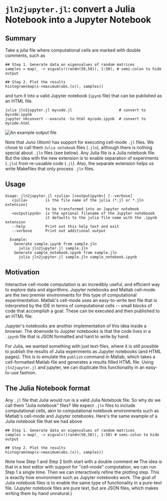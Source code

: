 `jln2jupyter.jl`: convert a Julia Notebook into a Jupyter Notebook
====================================================================

Summary
--------

Take a julia file where computational cells are marked with double comments,
such as
~~~~
## Step 1. Generate data on eigenvalues of random matrices
samples = map(_ -> eigvals!(randn(50,50)), 1:50); # semi-colon to hide output

## Step 2. Plot the results
histogram(map(x->maximum(abs.(x)), samples))
~~~~
and turn it into a valid Jupyter notebook (`ipynb` file) that can be
published as an HTML file.
~~~~
julia jln2jupyter.jl mycode.jl                     # convert to mycode.ipynb
jupyter nbconvert --execute -to html mycode.ipynb  # convert to mycode.html
~~~~
![An example output file](https://github.com/dgleich/jln2jupyter/blob/build_docs/Example-Output.png)

Note that Juno (Atom) has support for executing cell-mode `.jl` files. We
chose to call them `Julia notebook` files (`.jln`), although there is nothing
special about `.jln` files (see below). Any Julia file is a Julia notebook
file. But the idea with the new extension is to enable separation of
experiments (`.jln`) from re-usuable code (`.jl`). Also, the separate
extension helps us write Makefiles that only process `.jln` files.

Usage
-----
~~~~
Usage: jln2jupyter.jl <julia> [<outputipynb>] [--verbose]
   <julia>        is the file name of the julia (*.jl or *.jln extension)
                  to be transformed into an Jupyter notebook
   <outputipynb>  is the optional filename of the Jupyter noteboook
                  it defaults to the julia file name with the .ipynb extension
   --help         Print out this help text and exit
   --verbose      Print out additional output

  Example:
    Generate sample.ipynb from sample.jln
      julia jln2jupyter.jl sample.jln        
    Generate sample_notebook.ipynb from sample.jln
      julia jln2jupyter.jl sample.jln sample_notebook.ipynb
~~~~

Motivation
----------
Interactive cell-mode computation is an incredibly useful, and efficient
way to explore data and algorithms. Jupyter notebooks and Matlab cell-mode
are the two premier environments for this type of computational experimentation.
Matlab's cell-mode uses an easy-to-write text file that is interpreted by the
IDE in terms of computational cells -- small blocks of code that accomplish
a goal. These can be executed and then published to an HTML file.

Jupyter's notebooks are another implementation of this idea inside a browser.
The downside to Juypter notebooks is that the code lives in a `.ipynb` file
that is JSON formatted and hard to write by hand.

For Julia, we wanted something with just text-files, where it is still
possible to publish the results of Julia experiments as Jupyter
notebooks (and HTML pages). This is to emulate the `publish` command
in Matlab, which takes a cell-formatted Matlab file and generates
a results filled HTML file. Using `jln2jupyter.jl` and jupyter, we
can duplicate this functionality in an easy-to-use fashion.

The Julia Notebook format
-------------------------

Any `.jl` file that Julia would run is a valid Julia Notebook file. So
why do we call them "Julia notebook" files? We expect `.jln` files to
include computational cells, akin to computational notebook environments
such as Matlab's cell-mode and Jupyter notebooks. Here's the same example of
a Julia notebook file that we had above

~~~~
## Step 1. Generate data on eigenvalues of random matrices
samples = map(_ -> eigvals!(randn(50,50)), 1:50) # semi-colon to hide output

## Step 2. Plot the results
histogram(map(x->maximum(abs.(x)), samples))
~~~~

Note how Step 1 and Step 2 both start with a double comment `##`
The idea is that in a text editor with support for "cell-mode" computation,
we can run Step 1 a single time. Then we can interactively refine the plotting
step. This is exactly how environment such as Jupyter notebooks work. The
goal of Julia notebook files is to enable the same type of functionality in
a pure-text file. (Jupyter notebook files are pure text, but are JSON files,
which makes writing them by hand unnatural.)
